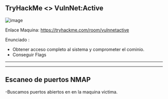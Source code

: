 ## TryHackMe  <> VulnNet:Active

![image](https://github.com/Esevka/CTF/assets/139042999/c8b2b883-92a5-4ef7-9caf-9ef5029519b8)

Enlace Maquina: https://tryhackme.com/room/vulnnetactive

Enunciado : 

  - Obtener acceso completo al sistema y comprometer el cominio.
  - Conseguir Flags
---
---

## Escaneo de puertos NMAP

-Buscamos puertos abiertos en en la maquina victima.
